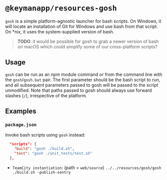 # `@keymanapp/resources-gosh`

`gosh` is a simple platform-agnostic launcher for bash scripts. On Windows, it will locate an installation of Git for Windows and use bash from that script. On \*nix, it uses the system-supplied version of bash.

> **TODO**: it would be possible for gosh to grab a newer version of bash on macOS which could simplify some of our cross-platform scripts?

## Usage

`gosh` can be run as an npm module command or from the command line with the `gosh`/`gosh.bat` pair. The first parameter should be the bash script to run, and all subsequent parameters passed to gosh will be passed to the script unmodified. Note that paths passed to gosh should always use forward slashes (`/`), irrespective of the platform.

## Examples

### `package.json`

Invoke bash scripts using `gosh` instead:

```json
  "scripts": {
    "build": "gosh ./build.sh",
    "test": "gosh ./unit_tests/test.sh"
  },
```

* `TeamCity instantiation`: (path = `web/source`) `../../resources/gosh/gosh ./build.sh -publish-sentry`
